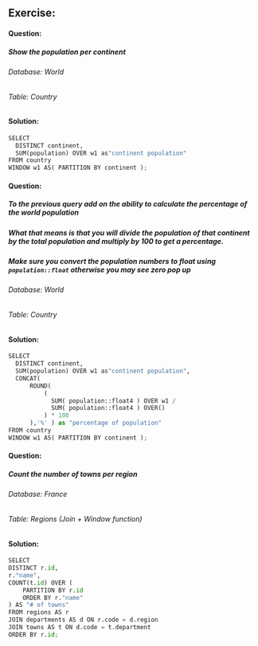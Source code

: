 ## Exercise:    

#### Question:
##### Show the population per continent
###### Database: World
###### Table: Country

#### Solution:

```python
SELECT
  DISTINCT continent,
  SUM(population) OVER w1 as"continent population"
FROM country 
WINDOW w1 AS( PARTITION BY continent );
```
#### Question:

##### To the previous query add on the ability to calculate the percentage of the world population
##### What that means is that you will divide the population of that continent by the total population and multiply by 100 to get a percentage.
##### Make sure you convert the population numbers to float using `population::float` otherwise you may see zero pop up

###### Database: World
###### Table: Country

#### Solution:


```python
SELECT
  DISTINCT continent,
  SUM(population) OVER w1 as"continent population",
  CONCAT( 
      ROUND( 
          ( 
            SUM( population::float4 ) OVER w1 / 
            SUM( population::float4 ) OVER() 
          ) * 100    
      ),'%' ) as "percentage of population"
FROM country 
WINDOW w1 AS( PARTITION BY continent );

```
#### Question:

##### Count the number of towns per region

###### Database: France
###### Table: Regions (Join + Window function)

#### Solution:

```python
SELECT 
DISTINCT r.id, 
r."name", 
COUNT(t.id) OVER (
    PARTITION BY r.id
    ORDER BY r."name"
) AS "# of towns"
FROM regions AS r
JOIN departments AS d ON r.code = d.region 
JOIN towns AS t ON d.code = t.department
ORDER BY r.id;
```